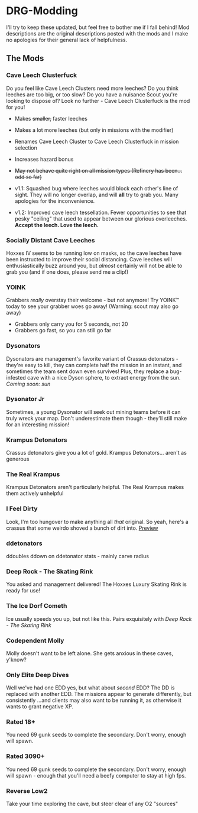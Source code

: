# DRG-Modding
I'll try to keep these updated, but feel free to bother me if I fall behind! Mod descriptions are the original descriptions posted with the mods and I make no apologies for their general lack of helpfulness.

## The Mods
### Cave Leech Clusterfuck
Do you feel like Cave Leech Clusters need more leeches? Do you think leeches are too big, or too slow? Do you have a nuisance Scout you're looking to dispose of? Look no further - Cave Leech Clusterfuck is the mod for you!
- Makes ~~smaller,~~ faster leeches
- Makes a lot more leeches (but only in missions with the modifier)
- Renames Cave Leech Cluster to Cave Leech Clusterfuck in mission selection
- Increases hazard bonus
- ~~May not behave quite right on all mission types (Refinery has been... odd so far)~~

- v1.1: Squashed bug where leeches would block each other's line of sight. They will no longer overlap, and will **all** try to grab you. Many apologies for the inconvenience.
- v1.2: Improved cave leech tessellation. Fewer opportunities to see that pesky "ceiling" that used to appear between our glorious overleeches. **Accept the leech. Love the leech.**

### Socially Distant Cave Leeches
Hoxxes IV seems to be running low on masks, so the cave leeches have been instructed to improve their social distancing. Cave leeches will enthusiastically buzz around you, but _almost_ certainly will not be able to grab you (and if one does, please send me a clip!)

### YOINK
Grabbers _really_ overstay their welcome - but not anymore! Try YOINK™️ today to see your grabber woes go away! (Warning: scout may also go away)
- Grabbers only carry you for 5 seconds, not 20
- Grabbers go fast, so you can still go far

### Dysonators
Dysonators are management's favorite variant of Crassus detonators - they're easy to kill, they can complete half the mission in an instant, and sometimes the team sent down even survives! Plus, they replace a bug-infested cave with a nice Dyson sphere, to extract energy from the sun. _Coming soon: sun_

### Dysonator Jr
Sometimes, a young Dysonator will seek out mining teams before it can truly wreck your map. Don't underestimate them though - they'll still make for an interesting mission!

### Krampus Detonators
Crassus detonators give you a lot of gold. Krampus Detonators... aren't as generous

### The Real Krampus
Krampus Detonators aren't particularly helpful. The Real Krampus makes them actively **un**helpful

### I Feel Dirty
Look, I'm too hungover to make anything all _that_ original. So yeah, here's a crassus that some weirdo shoved a bunch of dirt into. [Preview](https://www.youtube.com/watch?v=zs5RV4GW01U)

### ddetonators
ddoubles ddown on ddetonator stats - mainly carve radius

### Deep Rock - The Skating Rink
You asked and management delivered! The Hoxxes Luxury Skating Rink is ready for use!

### The Ice Dorf Cometh
Ice usually speeds you up, but not like this. Pairs exquisitely with _Deep Rock - The Skating Rink_

### Codependent Molly
Molly doesn't want to be left alone. She gets anxious in these caves, y'know?

### Only Elite Deep Dives
Well we've had one EDD yes, but what about _second_ EDD?
The DD is replaced with another EDD. The missions appear to generate differently, but consistently ...and clients may also want to be running it, as otherwise it wants to grant negative XP.

### Rated 18+
You need 69 gunk seeds to complete the secondary. Don't worry, enough will spawn.

### Rated 3090+
You need 69 gunk seeds to complete the secondary. Don't worry, enough will spawn - enough that you'll need a beefy computer to stay at high fps.

### Reverse Low2
Take your time exploring the cave, but steer clear of any O2 "sources"
